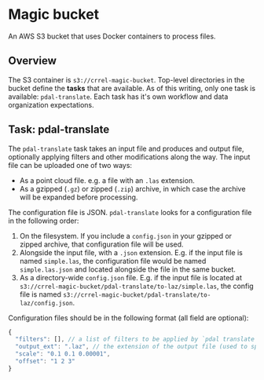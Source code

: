 # Magic bucket

An AWS S3 bucket that uses Docker containers to process files.

## Overview

The S3 container is `s3://crrel-magic-bucket`.
Top-level directories in the bucket define the **tasks** that are available.
As of this writing, only one task is available: `pdal-translate`.
Each task has it's own workflow and data organization expectations.

## Task: pdal-translate

The `pdal-translate` task takes an input file and produces and output file, optionally applying filters and other modifications along the way.
The input file can be uploaded one of two ways:

- As a point cloud file. e.g. a file with an `.las` extension.
- As a gzipped (`.gz`) or zipped (`.zip`) archive, in which case the archive will be expanded before processing.

The configuration file is JSON.
`pdal-translate` looks for a configuration file in the following order:

1. On the filesystem.
   If you include a `config.json` in your gzipped or zipped archive, that configuration file will be used.
2. Alongside the input file, with a `.json` extension.
   E.g. if the input file is named `simple.las`, the configuration file would be named `simple.las.json` and located alongside the file in the same bucket.
3. As a directory-wide `config.json` file.
   E.g. if the input file is located at `s3://crrel-magic-bucket/pdal-translate/to-laz/simple.las`, the config file is named `s3://crrel-magic-bucket/pdal-translate/to-laz/config.json`.

Configuration files should be in the following format (all field are optional):

```js
{
  "filters": [], // a list of filters to be applied by `pdal translate`
  "output_ext": ".laz", // the extension of the output file (used to specify format)
  "scale": "0.1 0.1 0.00001",
  "offset": "1 2 3"
}
```
